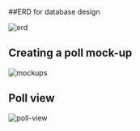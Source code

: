 ##ERD for database design

![erd](http://adriandgr.github.io/decision-maker/img/ERD.gif)

## Creating a poll mock-up
![mockups](http://adriandgr.github.io/decision-maker/img/mockups-create-flow.jpg)


## Poll view
![poll-view](http://adriandgr.github.io/decision-maker/mock-ups/A_poll_view.jpg)